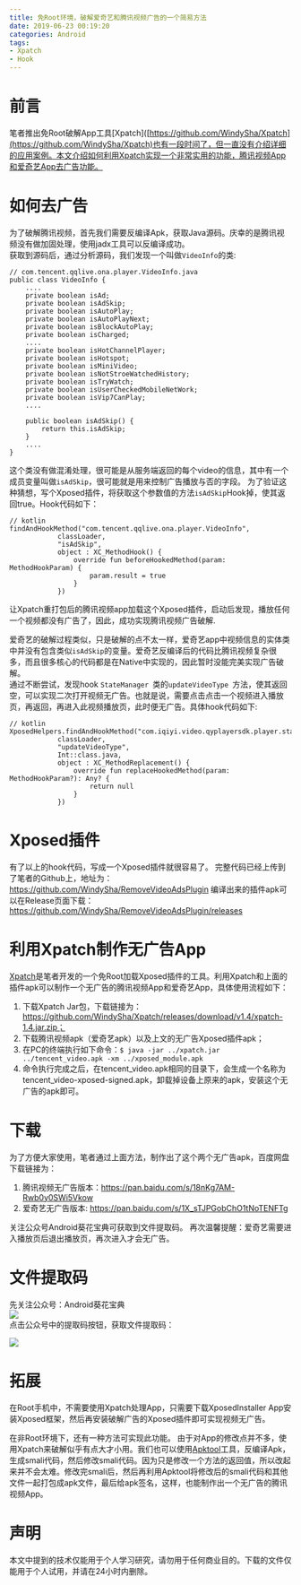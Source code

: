 ```yaml
---
title: 免Root环境，破解爱奇艺和腾讯视频广告的一个简易方法
date: 2019-06-23 00:19:20
categories: Android
tags:
- Xpatch
- Hook
---
```


# 前言
笔者推出免Root破解App工具[Xpatch]([https://github.com/WindySha/Xpatch](https://github.com/WindySha/Xpatch)也有一段时间了，但一直没有介绍详细的应用案例。本文介绍如何利用Xpatch实现一个非常实用的功能，腾讯视频App和爱奇艺App去广告功能。 

# 如何去广告
为了破解腾讯视频，首先我们需要反编译Apk，获取Java源码。庆幸的是腾讯视频没有做加固处理，使用jadx工具可以反编译成功。  
获取到源码后，通过分析源码，我们发现一个叫做`VideoInfo`的类:

<!-- more -->

```
// com.tencent.qqlive.ona.player.VideoInfo.java
public class VideoInfo {
    ....
    private boolean isAd;
    private boolean isAdSkip;
    private boolean isAutoPlay;
    private boolean isAutoPlayNext;
    private boolean isBlockAutoPlay;
    private boolean isCharged;
    ....
    private boolean isHotChannelPlayer;
    private boolean isHotspot;
    private boolean isMiniVideo;
    private boolean isNotStroeWatchedHistory;
    private boolean isTryWatch;
    private boolean isUserCheckedMobileNetWork;
    private boolean isVip7CanPlay;
    ....

    public boolean isAdSkip() {
        return this.isAdSkip;
    }
    ....
}
```
这个类没有做混淆处理，很可能是从服务端返回的每个video的信息，其中有一个成员变量叫做`isAdSkip`，很可能就是用来控制广告播放与否的字段。
为了验证这种猜想，写个Xposed插件，将获取这个参数值的方法`isAdSkip`Hook掉，使其返回true。Hook代码如下：
```
// kotlin
findAndHookMethod("com.tencent.qqlive.ona.player.VideoInfo",
            classLoader,
            "isAdSkip",
            object : XC_MethodHook() {
                override fun beforeHookedMethod(param: MethodHookParam) {
                    param.result = true
                }
            })
```
让Xpatch重打包后的腾讯视频app加载这个Xposed插件，启动后发现，播放任何一个视频都没有广告了，因此，成功实现腾讯视频广告破解.  

爱奇艺的破解过程类似，只是破解的点不太一样，爱奇艺app中视频信息的实体类中并没有包含类似`isAdSkip`的变量。爱奇艺反编译后的代码比腾讯视频复杂很多，而且很多核心的代码都是在Native中实现的，因此暂时没能完美实现广告破解。  
通过不断尝试，发现hook `StateManager `类的`updateVideoType `方法，使其返回空，可以实现二次打开视频无广告。也就是说，需要点击点击一个视频进入播放页，再返回，再进入此视频播放页，此时便无广告。具体hook代码如下:
```
// kotlin
XposedHelpers.findAndHookMethod("com.iqiyi.video.qyplayersdk.player.state.StateManager",
            classLoader,
            "updateVideoType",
            Int::class.java,
            object : XC_MethodReplacement() {
                override fun replaceHookedMethod(param: MethodHookParam?): Any? {
                    return null
                }
            })
```
# Xposed插件
有了以上的hook代码，写成一个Xposed插件就很容易了。
完整代码已经上传到了笔者的Github上，地址为：
https://github.com/WindySha/RemoveVideoAdsPlugin
编译出来的插件apk可以在Release页面下载：
https://github.com/WindySha/RemoveVideoAdsPlugin/releases

# 利用Xpatch制作无广告App
[Xpatch](https://github.com/WindySha/Xpatch)是笔者开发的一个免Root加载Xposed插件的工具。利用Xpatch和上面的插件apk可以制作一个无广告的腾讯视频App和爱奇艺App，具体使用流程如下：
1. 下载Xpatch Jar包，下载链接为：https://github.com/WindySha/Xpatch/releases/download/v1.4/xpatch-1.4.jar.zip；
2. 下载腾讯视频apk（爱奇艺apk）以及上文的无广告Xposed插件apk；
3. 在PC的终端执行如下命令：`$ java -jar ../xpatch.jar ../tencent_video.apk -xm ../xposed_module.apk`
4. 命令执行完成之后，在tencent_video.apk相同的目录下，会生成一个名称为tencent_video-xposed-signed.apk，卸载掉设备上原来的apk，安装这个无广告的apk即可。


# 下载
为了方便大家使用，笔者通过上面方法，制作出了这个两个无广告apk，百度网盘下载链接为：  
1. 腾讯视频无广告版本：https://pan.baidu.com/s/18nKg7AM-Rwb0y0SWi5Vkow
2. 爱奇艺无广告版本: https://pan.baidu.com/s/1X_sTJPGobChO1tNoTENFTg 
 
关注公众号Android葵花宝典可获取到文件提取码。
再次温馨提醒：爱奇艺需要进入播放页后退出播放页，再次进入才会无广告。

# 文件提取码
先关注公众号：Android葵花宝典  
![](https://upload-images.jianshu.io/upload_images/1639238-61a070908946025d.jpg?imageMogr2/auto-orient/strip%7CimageView2/2/w/160)  
点击公众号中的提取码按钮，获取文件提取码：

![](https://upload-images.jianshu.io/upload_images/1639238-1ee44a6a2ba242db.png?imageMogr2/auto-orient/strip%7CimageView2/2/w/150)
# 拓展
在Root手机中，不需要使用Xpatch处理App，只需要下载XposedInstaller App安装Xposed框架，然后再安装破解广告的Xposed插件即可实现视频无广告。  

在非Root环境下，还有一种方法可实现此功能。
由于对App的修改点并不多，使用Xpatch来破解似乎有点大才小用。我们也可以使用[Apktool]([https://github.com/iBotPeaches/Apktool](https://github.com/iBotPeaches/Apktool)
)工具，反编译Apk，生成smali代码，然后修改smali代码。因为只是修改一个方法的返回值，所以改起来并不会太难。修改完smali后，然后再利用Apktool将修改后的smali代码和其他文件一起打包成apk文件，最后给apk签名，这样，也能制作出一个无广告的腾讯视频App。
# 声明
本文中提到的技术仅能用于个人学习研究，请勿用于任何商业目的。下载的文件仅能用于个人试用，并请在24小时内删除。
